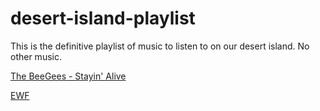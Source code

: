 # desert-island-playlist
This is the definitive playlist of music to listen to on our desert island. No other music.

[The BeeGees - Stayin' Alive](https://www.youtube.com/watch?v=I_izvAbhExY)

[EWF](https://www.youtube.com/watch?v=god7hAPv8f0)
